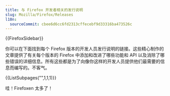 ```yaml
---
title: 与 Firefox 开发者相关的发行说明
slug: Mozilla/Firefox/Releases
l10n:
  sourceCommit: cbee6d6cc6fd2313cffecebf9d33316ba473526c
---
```


{{FirefoxSidebar}}

你可以在下面找到每个 Firefox 版本的开发人员发行说明的链接。这些精心制作的文章提供了有关每个版本的 Firefox 中添加和改进了哪些功能和 API 以及消除了哪些错误的详细信息。所有这些都是为了向像你这样的开发人员提供他们最需要的信息而编写的。不客气。

{{ListSubpages("",1,1,1)}}

哇！Firefoxen 太多了！
